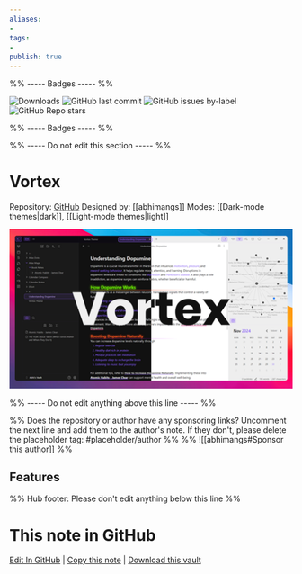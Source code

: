 ```yaml
---
aliases:
- 
tags: 
- 
publish: true
---
```


%% ----- Badges ----- %%

![Downloads](https://img.shields.io/badge/downloads-3342-573E7A?style=for-the-badge&logo=)
![GitHub last commit](https://img.shields.io/github/last-commit/abhimangs/obsidian-vortex?color=573E7A&label=last%20update&logo=github&style=for-the-badge)
![GitHub issues by-label](https://img.shields.io/github/issues/abhimangs/obsidian-vortex/help%20wanted?color=573E7A&logo=github&style=for-the-badge) 
![GitHub Repo stars](https://img.shields.io/github/stars/abhimangs/obsidian-vortex?color=573E7A&logo=github&style=for-the-badge)

%% ----- Badges ----- %%

%% ----- Do not edit this section ----- %%

# Vortex

Repository: [GitHub](https://github.com/abhimangs/obsidian-vortex)
Designed by: [[abhimangs]]
Modes: [[Dark-mode themes|dark]], [[Light-mode themes|light]]



![screenshot](https://github.com/abhimangs/obsidian-vortex/raw/HEAD/assets/cover.png)

%% ----- Do not edit anything above this line ----- %% 

%% Does the repository or author have any sponsoring links? Uncomment the next line and add them to the author's note. If they don't, please delete the placeholder tag: #placeholder/author %%
%% ![[abhimangs#Sponsor this author]] %%


## Features



%% Hub footer: Please don't edit anything below this line %%

# This note in GitHub

<span class="git-footer">[Edit In GitHub](https://github.dev/obsidian-community/obsidian-hub/blob/main/02%20-%20Community%20Expansions/02.05%20All%20Community%20Expansions/Themes/Vortex.md "git-hub-edit-note") | [Copy this note](https://raw.githubusercontent.com/obsidian-community/obsidian-hub/main/02%20-%20Community%20Expansions/02.05%20All%20Community%20Expansions/Themes/Vortex.md "git-hub-copy-note") | [Download this vault](https://github.com/obsidian-community/obsidian-hub/archive/refs/heads/main.zip "git-hub-download-vault") </span>
